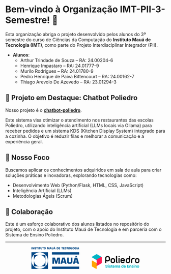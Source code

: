 # Bem-vindo à Organização IMT-PII-3-Semestre! 👋

Esta organização abriga o projeto desenvolvido pelos alunos do 3º semestre do curso de Ciências da Computação do **Instituto Mauá de Tecnologia (IMT)**, como parte do Projeto Interdisciplinar Integrador (PII).

-   **Alunos**:
    -   Arthur Trindade de Souza – RA: 24.00204-6  
    -   Henrique Impastaro – RA: 24.01777-9 
    -   Murilo Rodrigues – RA: 24.01780-9 
    -   Pedro Henrique de Paiva Bittencourt – RA: 24.00162-7 
    -   Thiago Arevolo De Azevedo – RA: 23.01294-3 


## 🚀 Projeto em Destaque: Chatbot Poliedro

Nosso projeto é o **[chatbot-poliedro](https://github.com/IMT-PII-3-Semestre/chatbot-poliedro)**.

Este sistema visa otimizar o atendimento nos restaurantes das escolas Poliedro, utilizando inteligência artificial (LLMs locais via Ollama) para receber pedidos e um sistema KDS (Kitchen Display System) integrado para a cozinha. O objetivo é reduzir filas e melhorar a comunicação e a experiência geral.

## 🎯 Nosso Foco

Buscamos aplicar os conhecimentos adquiridos em sala de aula para criar soluções práticas e inovadoras, explorando tecnologias como:

*   Desenvolvimento Web (Python/Flask, HTML, CSS, JavaScript)
*   Inteligência Artificial (LLMs)
*   Metodologias Ágeis (Scrum)

## 🤝 Colaboração

Este é um esforço colaborativo dos alunos listados no repositório do projeto, com o apoio do Instituto Mauá de Tecnologia e em parceria com o Sistema de Ensino Poliedro.

---
<p align="center">
  <img src="https://raw.githubusercontent.com/IMT-PII-3-Semestre/chatbot-poliedro/main/images/logo-IMT.png" width="150" alt="Logo IMT">
&nbsp;&nbsp;&nbsp;&nbsp;&nbsp;&nbsp;&nbsp;&nbsp;
  <img src="https://raw.githubusercontent.com/IMT-PII-3-Semestre/chatbot-poliedro/main/images/logo-poliedro-se.png" width="150" alt="Logo Poliedro SE">
</p>
